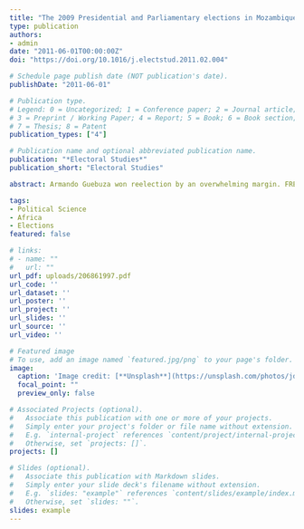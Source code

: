 ```yaml
---
title: "The 2009 Presidential and Parliamentary elections in Mozambique"
type: publication
authors:
- admin
date: "2011-06-01T00:00:00Z"
doi: "https://doi.org/10.1016/j.electstud.2011.02.004"

# Schedule page publish date (NOT publication's date).
publishDate: "2011-06-01"

# Publication type.
# Legend: 0 = Uncategorized; 1 = Conference paper; 2 = Journal article;
# 3 = Preprint / Working Paper; 4 = Report; 5 = Book; 6 = Book section;
# 7 = Thesis; 8 = Patent
publication_types: ["4"]

# Publication name and optional abbreviated publication name.
publication: "*Electoral Studies*"
publication_short: "Electoral Studies"

abstract: Armando Guebuza won reelection by an overwhelming margin. FRELIMO gained further control of the parliament.  RENAMO had only a small impact on this election relative to the previous three. A new party, MDM, was able to win a marginal percentage of the votes. Mozambique is close to one-party rule.

tags:
- Political Science
- Africa
- Elections
featured: false

# links:
# - name: ""
#   url: ""
url_pdf: uploads/206861997.pdf
url_code: ''
url_dataset: ''
url_poster: ''
url_project: ''
url_slides: ''
url_source: ''
url_video: ''

# Featured image
# To use, add an image named `featured.jpg/png` to your page's folder. 
image:
  caption: 'Image credit: [**Unsplash**](https://unsplash.com/photos/jdD8gXaTZsc)'
  focal_point: ""
  preview_only: false

# Associated Projects (optional).
#   Associate this publication with one or more of your projects.
#   Simply enter your project's folder or file name without extension.
#   E.g. `internal-project` references `content/project/internal-project/index.md`.
#   Otherwise, set `projects: []`.
projects: []

# Slides (optional).
#   Associate this publication with Markdown slides.
#   Simply enter your slide deck's filename without extension.
#   E.g. `slides: "example"` references `content/slides/example/index.md`.
#   Otherwise, set `slides: ""`.
slides: example
---
```

